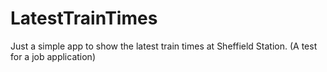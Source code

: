 # LatestTrainTimes
Just a simple app to show the latest train times at Sheffield Station. (A test for a job application)
